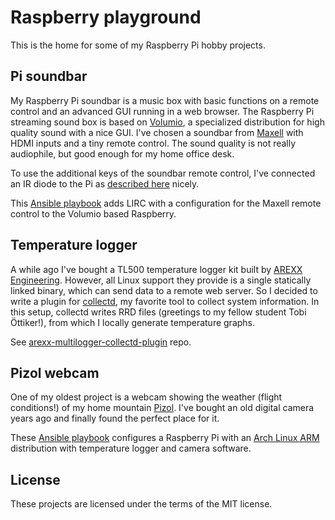 Raspberry playground
====================

This is the home for some of my Raspberry Pi hobby projects.


Pi soundbar
-----------

My Raspberry Pi soundbar is a music box with basic functions on a remote control and an advanced GUI running in a web browser.
The Raspberry Pi streaming sound box is based on [Volumio](http://volumio.org/), a specialized distribution for high quality sound with a nice GUI. I've chosen a soundbar from [Maxell](http://mgb.maxell.eu/de-ch/products/maxell-digital-soundbar-tv-speaker-mxsb-252-571.aspx) with HDMI inputs and a tiny remote control. The sound quality is not really audiophile, but good enough for my home
office desk.

To use the additional keys of the soundbar remote control, I've connected an IR diode to the Pi as [described here](http://wolf-u.li/4806/verwendung-des-tsop4838-am-gpio-header-des-raspberry-pi-unter-raspbmc/) nicely.

This [Ansible playbook](ansible/raspian/volumio.yml) adds LIRC with a configuration for the Maxell remote control to the Volumio based Raspberry. 


Temperature logger
------------------

A while ago I've bought a TL500 temperature logger kit built by [AREXX Engineering](http://www.arexx.com/). However, all Linux support they provide is a single statically linked binary,
which can send data to a remote web server. So I decided to write a plugin for [collectd](http://collectd.org), my favorite tool to collect system information. In this setup, collectd writes RRD files (greetings to my fellow student Tobi Öttiker!), from which I locally generate temperature graphs.

See [arexx-multilogger-collectd-plugin](https://github.com/pka/arexx-multilogger-collectd-plugin) repo.


Pizol webcam
------------

One of my oldest project is a webcam showing the weather (flight conditions!) of my home mountain [Pizol](http://pizol.com). I've bought an old digital camera years ago and finally found the perfect place for it.

These [Ansible playbook](ansible/arch/pizol.yml) configures a Raspberry Pi with an [Arch Linux ARM](http://archlinuxarm.org/platforms/armv6/raspberry-pi) distribution with temperature logger and camera software.


License
-------

These projects are licensed under the terms of the MIT license.
